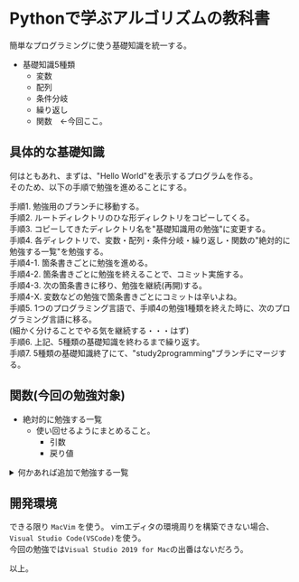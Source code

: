 # Pythonで学ぶアルゴリズムの教科書
簡単なプログラミングに使う基礎知識を統一する。  

* 基礎知識5種類  
  * 変数  
  * 配列  
  * 条件分岐  
  * 繰り返し  
  * 関数　←今回ここ。  

## 具体的な基礎知識
何はともあれ、まずは、"Hello World"を表示するプログラムを作る。  
そのため、以下の手順で勉強を進めることにする。  

手順1. 勉強用のブランチに移動する。  
手順2. ルートディレクトリのひな形ディレクトリをコピーしてくる。  
手順3. コピーしてきたディレクトリ名を"基礎知識用の勉強"に変更する。  
手順4. 各ディレクトリで、変数・配列・条件分岐・繰り返し・関数の"絶対的に勉強する一覧"を勉強する。  
手順4-1. 箇条書きごとに勉強を進める。  
手順4-2. 箇条書きごとに勉強を終えることで、コミット実施する。  
手順4-3. 次の箇条書きに移り、勉強を継続(再開)する。  
手順4-X. 変数などの勉強で箇条書きごとにコミットは辛いよね。  
手順5. 1つのプログラミング言語で、手順4の勉強1種類を終えた時に、次のプログラミング言語に移る。  
  (細かく分けることでやる気を継続する・・・はず)  
手順6. 上記、5種類の基礎知識を終わるまで繰り返す。  
手順7. 5種類の基礎知識終了にて、"study2programming"ブランチにマージする。  


## 関数(今回の勉強対象)  

* 絶対的に勉強する一覧  
  * 使い回せるようにまとめること。  
    * 引数  
    * 戻り値  

<details><summary>何かあれば追加で勉強する一覧</summary>

* 標準的な関数  
  * 可変長引数  
  * 再帰関数  
  * 高階関数  
    変数の応用部分で説明する？  
* オブジェクト指向  
   * クラスの定義  
   * フィールド  
   * メソッド  
   * コンストラクタ  
* オブジェクト指向  
   * カプセル化  
   * 継承  
   * ポリモーフィズム  
* オブジェクト指向  
   * 例外処理  
   * 列挙型  
   * 入れ子クラス  
   * ジェネリクス  
   * ラムダ式(無名関数？)  

</details>


## 開発環境
できる限り `MacVim` を使う。
vimエディタの環境周りを構築できない場合、`Visual Studio Code(VSCode)`を使う。  
今回の勉強では`Visual Studio 2019 for Mac`の出番はないだろう。  

以上。
